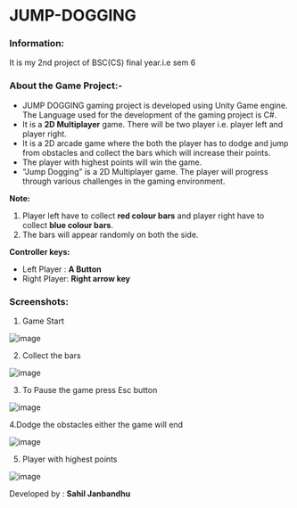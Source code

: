 # JUMP-DOGGING
### Information:
It is my 2nd project of BSC(CS) final year.i.e sem 6 

### About the Game Project:-

- JUMP DOGGING gaming project is developed using Unity Game engine. The Language used for the development of the gaming project is C#. 
- It is a **2D Multiplayer** game. There will be two player i.e. player left and player right. 
- It is a 2D arcade game where the both the player has to dodge and jump from obstacles and collect the bars which will increase their points. 
- The player with highest points will win the game.
- “Jump Dogging” is a 2D Multiplayer game. The player will progress through various challenges in the gaming environment.

**Note:** 
1. Player left have to collect **red colour bars** and player right have to collect **blue colour bars**.
2. The bars will appear randomly on both the side.

**Controller keys:** 
- Left Player : **A Button**
- Right Player: **Right arrow key**

### Screenshots: 
1. Game Start

![image](https://user-images.githubusercontent.com/22257930/87294596-9b668000-c521-11ea-9262-5031986f7da3.png)

2. Collect the bars

![image](https://user-images.githubusercontent.com/22257930/87295072-47a86680-c522-11ea-8986-26429348f63e.png)

3. To Pause the game press Esc button

![image](https://user-images.githubusercontent.com/22257930/87295527-fe0c4b80-c522-11ea-8990-34d2dcc98fcf.png)

4.Dodge the obstacles either the game will end

![image](https://user-images.githubusercontent.com/22257930/87295709-37dd5200-c523-11ea-9575-a5cd1cb8fec2.png)

5. Player with highest points

![image](https://user-images.githubusercontent.com/22257930/87295800-5c392e80-c523-11ea-8378-3dbbd0b0975d.png)


Developed by : **Sahil Janbandhu**



